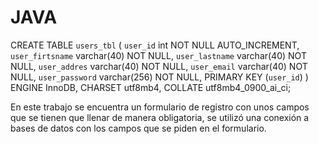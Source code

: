 # JAVA
CREATE TABLE `users_tbl` (
	`user_id` int NOT NULL AUTO_INCREMENT,
	`user_firtsname` varchar(40) NOT NULL,
	`user_lastname` varchar(40) NOT NULL,
	`user_addres` varchar(40) NOT NULL,
	`user_email` varchar(40) NOT NULL,
	`user_password` varchar(256) NOT NULL,
	PRIMARY KEY (`user_id`)
) ENGINE InnoDB,
  CHARSET utf8mb4,
  COLLATE utf8mb4_0900_ai_ci;




En este trabajo se encuentra un formulario de registro con unos campos que se tienen que llenar de manera obligatoria, se utilizó una conexión a bases de datos con los campos que se piden en el formulario. 
